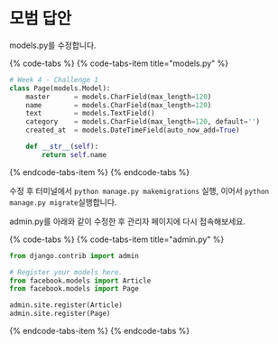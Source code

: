 # 모범 답안

models.py를 수정합니다.

{% code-tabs %}
{% code-tabs-item title="models.py" %}
```python
# Week 4 - Challenge 1
class Page(models.Model):
    master      = models.CharField(max_length=120)
    name        = models.CharField(max_length=120)
    text        = models.TextField()
    category    = models.CharField(max_length=120, default='')
    created_at  = models.DateTimeField(auto_now_add=True)

    def __str__(self):
        return self.name
```
{% endcode-tabs-item %}
{% endcode-tabs %}

수정 후  터미널에서 `python manage.py makemigrations` 실행, 이어서 `python manage.py migrate`실행합니다.​

admin.py를 아래와 같이 수정한 후 관리자 페이지에 다시 접속해보세요.

{% code-tabs %}
{% code-tabs-item title="admin.py" %}
```python
from django.contrib import admin

# Register your models here.
from facebook.models import Article
from facebook.models import Page

admin.site.register(Article)
admin.site.register(Page)
```
{% endcode-tabs-item %}
{% endcode-tabs %}

 

